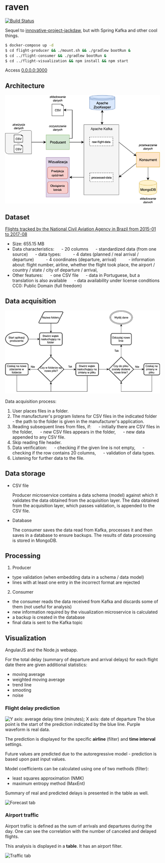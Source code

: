 # raven

[![Build Status](https://travis-ci.com/hvvka/raven.svg?token=AtJu5RATvaNahLGCYye5&branch=master)](https://travis-ci.com/hvvka/raven)

Sequel to [innovative-project-jackdaw](https://github.com/nokia-wroclaw/innovative-project-jackdaw), but with Spring Kafka and other cool things.

```bash
$ docker-compose up -d
$ cd flight-producer && ./mount.sh && ./gradlew bootRun &
$ cd ../flight-consumer && ./gradlew bootRun & 
$ cd ../flight-visualization && npm install && npm start
```

Access [0.0.0.0:3000](http://0.0.0.0:3000)

## Architecture

![Components](./img/components.png)

## Dataset

[Flights tracked by the National Civil Aviation Agency in Brazil from 2015-01 to 2017-08](https://www.kaggle.com/ramirobentes/flights-in-brazil/data)

- Size: 655.15 MB
- Data characteristics:
     - 20 columns
     - standardized data (from one source)
     - data types:
         - 4 dates (planned / real arrival / departure)
         - 4 coordinates (departure, arrival)
         - information about: flight number, airline, whether the flight took place, the airport / country / state / city of departure / arrival,
- Other features:
     - one CSV file
     - data in Portuguese, but a translation is also available
     - data availability under license conditions CC0: Public Domain (full freedom)

## Data acquisition

![Flow diagram for data acquisition](./img/acquisition_flowchart.png)

Data acquisition process:

1. User places files in a folder.
1. The manufacturer's program listens for CSV files in the indicated folder - the path to the folder is given in the manufacturer's application.
1. Reading subsequent lines from files, if:
     - initially there are CSV files in the folder,
     - new CSV files appears in the folder,
     - new data appended to any CSV file.
1. Skip reading file header.
1. Data verification:
     - checking if the given line is not empty,
     - checking if the row contains 20 columns,
     - validation of data types.
1. Listening for further data to the file.

## Data storage

- CSV file
    
    Producer microservice contains a data schema (model) against which it validates the data obtained from the acquisition layer.
    The data obtained from the acquisition layer, which passes validation, is appended to the CSV file.

- Database

    The consumer saves the data read from Kafka, processes it and then saves in a database to ensure backups. The results of data processing is stored in MongoDB.

## Processing

1. Producer

- type validation (when embedding data in a schema / data model)
- lines with at least one entry in the incorrect format are rejected

2. Consumer

- the consumer reads the data received from Kafka and discards some of them (not useful for analysis)
- new information required by the visualization microservice is calculated
- a backup is created in the database
- final data is sent to the Kafka topic

## Visualization

AngularJS and the Node.js webapp. 

For the total delay (summary of departure and arrival delays) for each flight date there are given additional statistics:

- moving average
- weighted moving average 
- trend line
- smooting
- noise

### Flight delay prediction

![Y axis: average delay time (minutes); X axis: date of departure
The blue point is the start of the prediction indicated by the blue line. Purple waveform is real data.](./img/prediction.png)

The prediction is displayed for the specific **airline** (filter)
and **time interval** settings.

Future values are predicted due to the autoregressive model - prediction is based upon past input values.

Model coefficients can be calculated using one of two methods (filter):

- least squares approximation (NMK)
- maximum entropy method (MaxEnt)

Summary of real and predicted delays is presented in the table as well.

![Forecast tab](prediction_impl.png)

### Airport traffic

Airport trafiic is defined as the sum of arrivals and departures during the day. One can see the correlation with the number of canceled and delayed flights.

This analysis is displayed in a **table**. It has an airport filter.

![Traffic tab](traffic.png)
